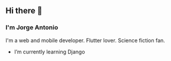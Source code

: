 ## Hi there 👋 

### I'm Jorge Antonio

I'm a web and mobile developer. 
Flutter lover. 
Science fiction fan. 

* I’m currently learning Django
